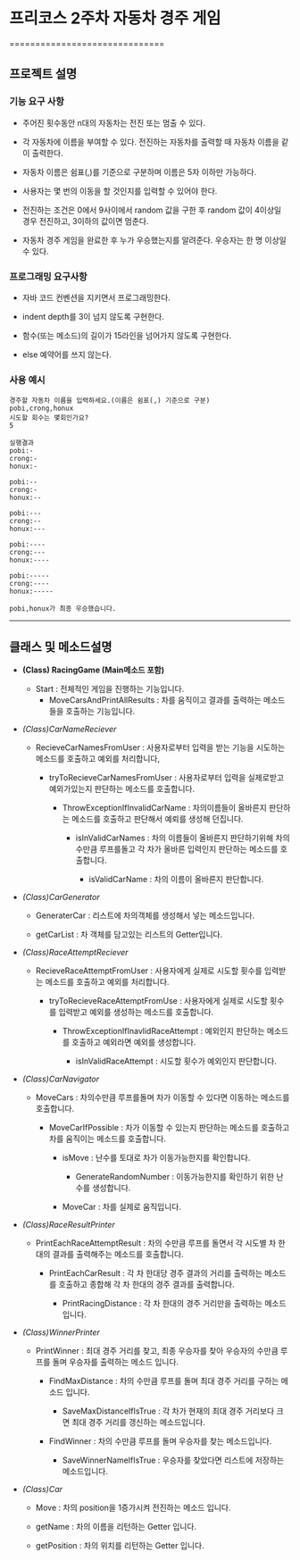 # 프리코스 2주차 자동차 경주 게임 
==============================

## 프로젝트 설명

  ### 기능 요구 사항
  * 주어진 횟수동안 n대의 자동차는 전진 또는 멈출 수 있다.
 
  * 각 자동차에 이름을 부여할 수 있다. 전진하는 자동차를 출력할 때 자동차 이름을 같이 출력한다.
 
  * 자동차 이름은 쉼표(,)를 기준으로 구분하며 이름은 5자 이하만 가능하다.
 
  * 사용자는 몇 번의 이동을 할 것인지를 입력할 수 있어야 한다.
 
  * 전진하는 조건은 0에서 9사이에서 random 값을 구한 후 random 값이 4이상일 경우 전진하고, 3이하의 값이면 멈춘다.
 
  * 자동차 경주 게임을 완료한 후 누가 우승했는지를 알려준다. 우승자는 한 명 이상일 수 있다.
 
  ### 프로그래밍 요구사항
   * 자바 코드 컨벤션을 지키면서 프로그래밍한다.
 
   * indent depth를 3이 넘지 않도록 구현한다.
 
   * 함수(또는 메소드)의 길이가 15라인을 넘어가지 않도록 구현한다.
 
   * else 예약어를 쓰지 않는다.
 
  ### 사용 예시
    경주할 자동차 이름을 입력하세요.(이름은 쉼표(,) 기준으로 구분)
    pobi,crong,honux
    시도할 회수는 몇회인가요?
    5
    
    실행결과 
    pobi:- 
    crong:-
    honux:-
    
    pobi:--
    crong:-
    honux:--
    
    pobi:---
    crong:--
    honux:---
    
    pobi:----
    crong:---
    honux:----
    
    pobi:-----
    crong:----
    honux:-----
    
    pobi,honux가 최종 우승했습니다.
 
 ****
## 클래스 및 메소드설명
 
  * **(Class) RacingGame (Main메소드 포함)**<br/>
  
    * Start : 전체적인 게임을 진행하는 기능입니다. <br/>
        * MoveCarsAndPrintAllResults : 차를 움직이고 결과를 출력하는 메소드들을 호출하는 기능입니다.<br/>
  
  * *(Class)CarNameReciever*
  
    * RecieveCarNamesFromUser : 사용자로부터 입력을 받는 기능을 시도하는 메소드를 호출하고 예외를 처리합니다,
     
        * tryToRecieveCarNamesFromUser : 사용자로부터 입력을 실제로받고 예외가있는지 판단하는 메소드를 호출합니다.
        
            * ThrowExceptionIfInvalidCarName : 차의이름들이 올바른지 판단하는 메소드를 호출하고 판단해서 예뢰를 생성해 던집니다.
            
                * isInValidCarNames : 차의 이름들이 올바른지 판단하기위해 차의수만큼 루프를돌고 각 차가 올바른 입력인지 판단하는 메소드를 호출합니다.
                
                    * isValidCarName : 차의 이름이 올바른지 판단합니다.        
  
  * *(Class)CarGenerator*
  
    * GeneraterCar : 리스트에 차의객체를 생성해서 넣는 메소드입니다.
    
    * getCarList : 차 객체를 담고있는 리스트의 Getter입니다. 
  
  * *(Class)RaceAttemptReciever*
  
    * RecieveRaceAttemptFromUser : 사용자에게 실제로 시도할 횟수를 입력받는 메소드를 호출하고 예외를 처리합니다.
    
        * tryToRecieveRaceAttemptFromUse : 사용자에게 실제로 시도할 횟수를 입력받고 예외를 생성하는 메소드를 호출합니다.
        
            * ThrowExceptionIfInavlidRaceAttempt : 예외인지 판단하는 메소드를 호출하고 예외라면 예외를 생성합니다.
            
                * isInValidRaceAttempt : 시도할 횟수가 예외인지 판단합니다.
  
  * *(Class)CarNavigator*
  
    * MoveCars : 차의수만큼 루프를돌며 차가 이동할 수 있다면 이동하는 메소드를 호출합니다.
    
        * MoveCarIfPossible : 차가 이동할 수 있는지 판단하는 메소드를 호출하고 차를 움직이는 메소드를 호출합니다.
            
            * isMove : 난수를 토대로 차가 이동가능한지를 확인합니다.
            
                * GenerateRandomNumber : 이동가능한지를 확인하기 위한 난수를 생성합니다.
               
            * MoveCar : 차를 실제로 움직입니다.
               
  * *(Class)RaceResultPrinter*
  
    * PrintEachRaceAttemptResult : 차의 수만큼 루프를 돌면서 각 시도별 차 한대의 결과를 출력해주는 메소드를 호출합니다.
        
        * PrintEachCarResult : 각 차 한대당 경주 결과의 거리를 출력하는 메소드를 호출하고 종합해 각 차 한대의 경주 결과를 출력합니다.
        
            * PrintRacingDistance : 각 차 한대의 경주 거리만을 출력하는 메소드 입니다.
  
  * *(Class)WinnerPrinter*
  
    * PrintWinner : 최대 경주 거리를 찾고, 최종 우승자를 찾아 우승자의 수만큼 루프를 돌며 우승자를 출력하는 메소드 입니다.
    
        * FindMaxDistance : 차의 수만큼 루프를 돌며 최대 경주 거리를 구하는 메소드 입니다.
        
            * SaveMaxDistanceIfIsTrue : 각 차가 현재의 최대 경주 거리보다 크면 최대 경주 거리를 갱신하는 메소드입니다.  
            
        * FindWinner : 차의 수만큼 루프를 돌며 우승자를 찾는 메소드입니다.
        
            * SaveWinnerNameIfIsTrue : 우승자를 찾았다면 리스트에 저장하는 메소드입니다. 
                
  * *(Class)Car*
  
    * Move : 차의 position을 1증가시켜 전진하는 메소드 입니다.
    
    * getName : 차의 이름을 리턴하는 Getter 입니다.
    
    * getPosition : 차의 위치를 리턴하는 Getter 입니다.  
    
 